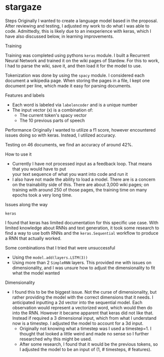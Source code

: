 # stargaze


Steps
Originally I wanted to create a language model based in the proposal. 
After reviewing and testing, I adjusted my work to do what I was able to code. 
Admittedly, this is likely due to an inexperience with keras, which I have also discussed below, 
in learning improvements. 

Training

Training was completed using pythons `keras` module. I built a Recurrent Neural Network and trained
it on the wiki pages of Stardew. For this to work, I had to parse the wiki, save it, and then load 
it for the model to use. 

Tokenization was done by using the `spacy` module. I considered each document a wikipedia page. 
When storing the pages in a file, I kept one document per line, which made it easy
for parsing documents. 

Features and labels
- Each word is labeled via `labelencoder` and is a unique number
- The input vector (x) is a combination of:
  - The current token's spacy vector
  - The 10 previous parts of speech


Performance
Originally I wanted to utilize a f1 score, however encountered issues doing so with keras. 
Instead, I utilized accuracy. 

Testing on 46 documents, we find an accuracy of around 42%.

How to use it
- Currently I have not processed input as a feedback loop. That means that you would have to put\
your text sequence of what you want into code and run it
- I also have not made the ability to load a model. There are is a concern on the trainability side
of this. There are about 3,000 wiki pages; on training with around 250 of those pages, the 
training time on many epochs took a very long time. 


Issues along the way

`keras`

I found that keras has limited documentation for this specific use case. With limited 
knowledge about RNNs and text generation, it took some research to find a way to use
both RNNs and the `keras.Sequential` workflow to produce a RNN that actually worked. 

Some combinations that I tried that were unsuccessful
- Using the `model.add(layers.LSTM(3))` 
- Using more than 2 `SimpleRNN` layers. This provided me with issues on dimensionality, and I was unsure how to adjust the dimensionality to fit what the model wanted

Dimensionality
- I found this to be the biggest issue. Not the curse of dimensionality,
but rather providing the model with the correct dimensions that it needs.
I anticipated inputting a 2d vector into the sequential model. 
Each observation would represent a vectorized word, which would
then do into the RNN. However it became apparent that keras did not like that. 
Instead if required a 3 dimensional input, which from what I understand now
is a timestep. I adjusted the model to account for a 3d input.
  - Originally not knowing what a timestep was I used a timestep=1.
  I thought that looked a little weird and made no sense so I further researched why this might be used.
  - After some research, I found that it would be the previous tokens, so I adjusted
  the model to be an input of (1, # timesteps, # features). 


